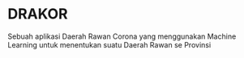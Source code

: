 # DRAKOR
Sebuah aplikasi Daerah Rawan Corona yang menggunakan Machine Learning untuk menentukan suatu Daerah Rawan se Provinsi
